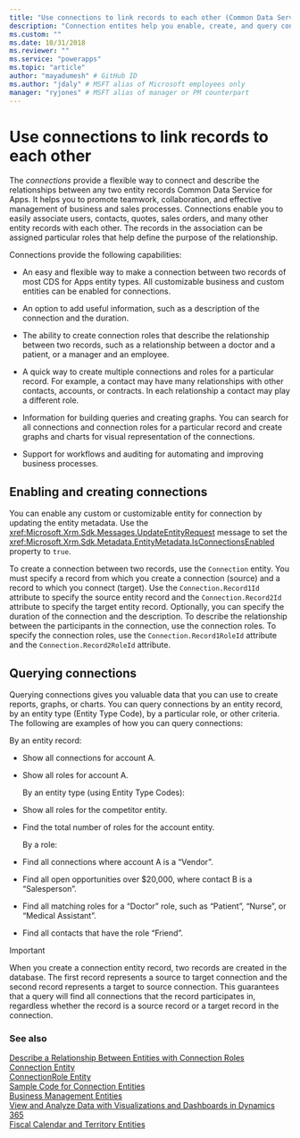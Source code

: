 ```yaml
---
title: "Use connections to link records to each other (Common Data Service for Apps) | Microsoft Docs" # Intent and product brand in a unique string of 43-59 chars including spaces
description: "Connection entites help you enable, create, and query connections." # 115-145 characters including spaces. This abstract displays in the search result.
ms.custom: ""
ms.date: 10/31/2018
ms.reviewer: ""
ms.service: "powerapps"
ms.topic: "article"
author: "mayadumesh" # GitHub ID
ms.author: "jdaly" # MSFT alias of Microsoft employees only
manager: "ryjones" # MSFT alias of manager or PM counterpart
---
```

# Use connections to link records to each other

The *connections* provide a flexible way to connect and describe the relationships between any two entity records Common Data Service for Apps. It helps you to promote teamwork, collaboration, and effective management of business and sales processes. Connections enable you to easily associate users, contacts, quotes, sales orders, and many other entity records with each other. The records in the association can be assigned particular roles that help define the purpose of the relationship.  
  
 Connections provide the following capabilities:  
  
- An easy and flexible way to make a connection between two records of most CDS for Apps entity types. All customizable business and custom entities can be enabled for connections.  
  
- An option to add useful information, such as a description of the connection and the duration.  
  
- The ability to create connection roles that describe the relationship between two records, such as a relationship between a doctor and a patient, or a manager and an employee.  
  
- A quick way to create multiple connections and roles for a particular record. For example, a contact may have many relationships with other contacts, accounts, or contracts. In each relationship a contact may play a different role.  
  
- Information for building queries and creating graphs. You can search for all connections and connection roles for a particular record and create graphs and charts for visual representation of the connections.  
  
- Support for workflows and auditing for automating and improving business processes.  
  
## Enabling and creating connections  
 You can enable any custom or customizable entity for connection by updating the entity metadata. Use the <xref:Microsoft.Xrm.Sdk.Messages.UpdateEntityRequest> message to set the <xref:Microsoft.Xrm.Sdk.Metadata.EntityMetadata.IsConnectionsEnabled> property to `true`.  
  
 To create a connection between two records, use the `Connection` entity. You must specify a record from which you create a connection (source) and a record to which you connect (target). Use the `Connection.Record1Id` attribute to specify the source entity record and the `Connection.Record2Id` attribute to specify the target entity record. Optionally, you can specify the duration of the connection and the description. To describe the relationship between the participants in the connection, use the connection roles. To specify the connection roles, use the `Connection.Record1RoleId` attribute and the `Connection.Record2RoleId` attribute.  
  
## Querying connections  
 Querying connections gives you valuable data that you can use to create reports, graphs, or charts. You can query connections by an entity record, by an entity type (Entity Type Code), by a particular role, or other criteria. The following are examples of how you can query connections:  
  
 By an entity record:  
  
- Show all connections for account A.  
  
- Show all roles for account A.  
  
  By an entity type (using Entity Type Codes):  
  
- Show all roles for the competitor entity.  
  
- Find the total number of roles for the account entity.  
  
  By a role:  
  
- Find all connections where account A is a “Vendor”.  
  
- Find all open opportunities over $20,000, where contact B is a “Salesperson”.  
  
- Find all matching roles for a “Doctor” role, such as “Patient”, “Nurse”, or “Medical Assistant”.  
  
- Find all contacts that have the role “Friend”.  
  
> [!IMPORTANT]
>  When you create a connection entity record, two records are created in the database. The first record represents a source to target connection and the second record represents a target to source connection. This guarantees that a query will find all connections that the record participates in, regardless whether the record is a source record or a target record in the connection.  
  
### See also  
 [Describe a Relationship Between Entities with Connection Roles](describe-relationship-entities-connection-roles.md)   
 [Connection Entity](/reference/entities/connection.md)   
 [ConnectionRole Entity](/reference/entities/connectionrole.md)   
 [Sample Code for Connection Entities](/dynamics365/customer-engagement/developer/sample-code-connection-entities)   
 [Business Management Entities](/dynamics365/customer-engagement/developer/business-management-entities)   
 [View and Analyze Data with Visualizations and Dashboards in Dynamics 365](/dynamics365/customer-engagement/developer/customize-dev/customize-visualizations-dashboards)   
 [Fiscal Calendar and Territory Entities](/dynamics365/customer-engagement/developer/fiscal-calendar-and-territory-entities)